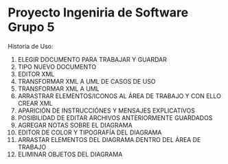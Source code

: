 Proyecto Ingeniria de Software Grupo 5
=======================================

Historia de Uso:

1. ELEGIR DOCUMENTO PARA TRABAJAR Y GUARDAR
2. TIPO NUEVO DOCUMENTO
3. EDITOR XML
4. TRANSFORMAR XML A UML DE CASOS DE USO
5. TRANSFORMAR XML A UML
6. ARRASTRAR ELEMENTOS/ICONOS AL ÁREA DE TRABAJO Y CON ELLO CREAR XML
7. APARICIÓN DE INSTRUCCIÓNES Y MENSAJES EXPLICATIVOS
8. POSIBILIDAD DE EDITAR ARCHIVOS ANTERIORMENTE GUARDADOS
9. AGREGAR NOTAS SOBRE EL DIAGRAMA
10. EDITOR DE COLOR Y TIPOGRAFÍA DEL DIAGRAMA
11. ARRASTAR ELEMENTOS DEL DIAGRAMA DENTRO DEL ÁREA DE TRABAJO
12. ELIMINAR OBJETOS DEL DIAGRAMA

